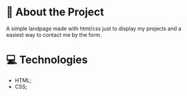 # 📑 About the Project
A simple landpage made with html/css just to display my projects and a easiest way to contact me by the form.

# 💻 Technologies
- HTML;
- CSS;